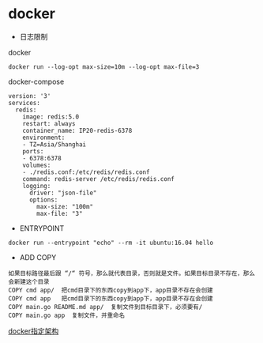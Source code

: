# docker

- 日志限制

docker
```
docker run --log-opt max-size=10m --log-opt max-file=3 
```
docker-compose
```
version: '3'
services:
  redis:
    image: redis:5.0
    restart: always
    container_name: IP20-redis-6378
    environment:
    - TZ=Asia/Shanghai
    ports:
    - 6378:6378
    volumes:
    - ./redis.conf:/etc/redis/redis.conf
    command: redis-server /etc/redis/redis.conf
    logging:
      driver: "json-file"
      options:
        max-size: "100m"
        max-file: "3"
```





- ENTRYPOINT

```
docker run --entrypoint "echo" --rm -it ubuntu:16.04 hello
```




- ADD COPY

```
如果目标路径最后跟 “/“ 符号，那么就代表目录，否则就是文件。如果目标目录不存在，那么会新建这个目录
COPY cmd app/  把cmd目录下的东西copy到app下，app目录不存在会创建
COPY cmd app   把cmd目录下的东西copy到app下，app目录不存在会创建
COPY main.go README.md app/  复制文件到目标目录下，必须要有/
COPY main.go app  复制文件，并重命名
```


[docker指定架构](https://yeasy.gitbook.io/docker_practice/buildx/multi-arch-images)